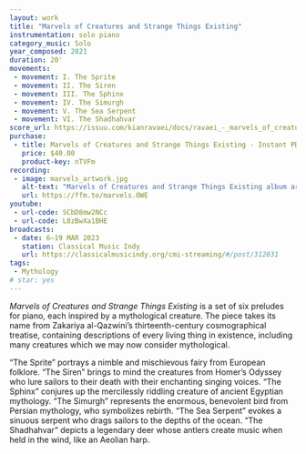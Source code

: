```yaml
---
layout: work
title: "Marvels of Creatures and Strange Things Existing"
instrumentation: solo piano
category_music: Solo
year_composed: 2021
duration: 20'
movements:
 - movement: I. The Sprite
 - movement: II. The Siren
 - movement: III. The Sphinx
 - movement: IV. The Simurgh
 - movement: V. The Sea Serpent
 - movement: VI. The Shadhahvar
score_url: https://issuu.com/kianravaei/docs/ravaei_-_marvels_of_creatures_and_strange_things_e
purchase:
 - title: Marvels of Creatures and Strange Things Existing - Instant PDF Download (9 x 12)
   price: $40.00
   product-key: nTVFm
recording:
 - image: marvels_artwork.jpg
   alt-text: "Marvels of Creatures and Strange Things Existing album art"
   url: https://ffm.to/marvels.OWE
youtube:
 - url-code: SCbD8mw2NCc
 - url-code: L8zBwXa1BHE
broadcasts:
 - date: 6–19 MAR 2023
   station: Classical Music Indy
   url: https://classicalmusicindy.org/cmi-streaming/#/post/312031
tags:
 - Mythology
# star: yes
---
```


<i>Marvels of Creatures and Strange Things Existing</i> is a set of six preludes for piano, each inspired by a mythological creature. The piece takes its name from Zakariya al-Qazwini’s thirteenth-century cosmographical treatise, containing descriptions of every living thing in existence, including many creatures which we may now consider mythological.

“The Sprite” portrays a nimble and mischievous fairy from European folklore. “The Siren” brings to mind the creatures from Homer’s Odyssey who lure sailors to their death with their enchanting singing voices. “The Sphinx” conjures up the mercilessly riddling creature of ancient Egyptian mythology. “The Simurgh” represents the enormous, benevolent bird from Persian mythology, who symbolizes rebirth. “The Sea Serpent” evokes a sinuous serpent who drags sailors to the depths of the ocean. “The Shadhahvar” depicts a legendary deer whose antlers create music when held in the wind, like an Aeolian harp.